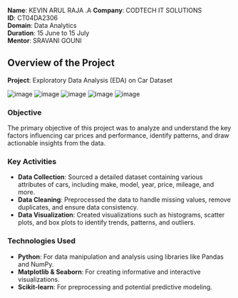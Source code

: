 **Name**: KEVIN ARUL RAJA .A 
**Company**: CODTECH IT SOLUTIONS  
**ID**: CT04DA2306  
**Domain**: Data Analytics  
**Duration**: 15 June to 15 July  
**Mentor**: SRAVANI GOUNI  

## Overview of the Project

**Project**: Exploratory Data Analysis (EDA) on Car Dataset


![image](https://github.com/kevi07/CODTECH-Task1/assets/120391759/f83e20b8-bfd8-4646-8096-6cfd8f5ed0ab)
![image](https://github.com/kevi07/CODTECH-Task1/assets/120391759/54081e75-764a-4ee9-b18d-0637d66f98ea)
![image](https://github.com/kevi07/CODTECH-Task1/assets/120391759/be8c00f0-371d-4a3c-9780-fa2aa4524235)
![image](https://github.com/kevi07/CODTECH-Task1/assets/120391759/0e960eac-8432-4ff3-84da-3d78f2b7cd33)
![image](https://github.com/kevi07/CODTECH-Task1/assets/120391759/44f8c835-09f1-43ff-85ad-5e632c0d14dd)



### Objective

The primary objective of this project was to analyze and understand the key factors influencing car prices and performance, identify patterns, and draw actionable insights from the data.

### Key Activities

- **Data Collection**: Sourced a detailed dataset containing various attributes of cars, including make, model, year, price, mileage, and more.
- **Data Cleaning**: Preprocessed the data to handle missing values, remove duplicates, and ensure data consistency.
- **Data Visualization**: Created visualizations such as histograms, scatter plots, and box plots to identify trends, patterns, and outliers.

### Technologies Used

- **Python**: For data manipulation and analysis using libraries like Pandas and NumPy.
- **Matplotlib & Seaborn**: For creating informative and interactive visualizations.
- **Scikit-learn**: For preprocessing and potential predictive modeling.
